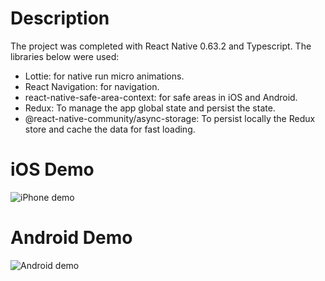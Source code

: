 # Description

The project was completed with React Native 0.63.2 and Typescript. The libraries below were used:

- Lottie: for native run micro animations.
- React Navigation: for navigation.
- react-native-safe-area-context: for safe areas in iOS and Android.
- Redux: To manage the app global state and persist the state.
- @react-native-community/async-storage: To persist locally the Redux store and cache the data for fast loading.

# iOS Demo

![iPhone demo](./Resources/ios.gif)

# Android Demo

![Android demo](./Resources/android.gif)
